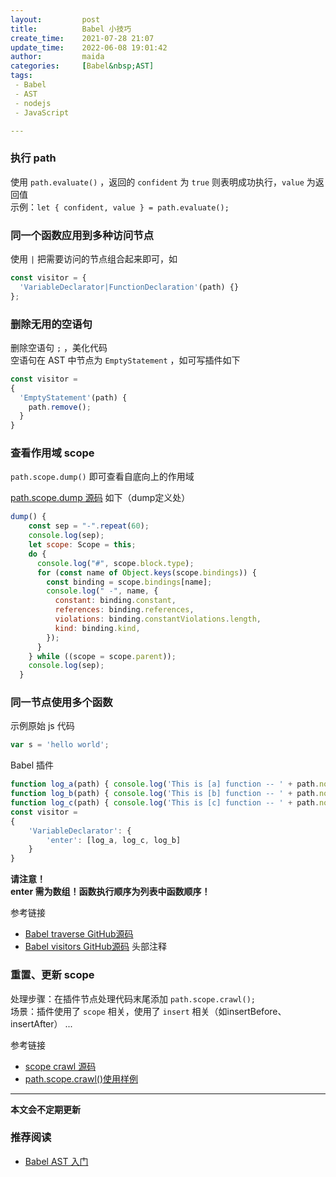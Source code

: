 ```yaml
---
layout:         post  
title:          Babel 小技巧
create_time:    2021-07-28 21:07   
update_time:    2022-06-08 19:01:42
author:         maida
categories:     [Babel&nbsp;AST]  
tags:  
 - Babel
 - AST
 - nodejs
 - JavaScript

---
```



### 执行 path 
使用 `path.evaluate()` ，返回的 `confident` 为 `true` 则表明成功执行，`value` 为返回值  
示例：`let { confident, value } = path.evaluate();`

### 同一个函数应用到多种访问节点
使用 `|` 把需要访问的节点组合起来即可，如
```javascript
const visitor = {
  'VariableDeclarator|FunctionDeclaration'(path) {}
};
```

### 删除无用的空语句
删除空语句 `;` ，美化代码  
空语句在 AST 中节点为 `EmptyStatement` ，如可写插件如下  
```javascript
const visitor =
{
  'EmptyStatement'(path) {
    path.remove();
  }
}
```

### 查看作用域 scope
`path.scope.dump()` 即可查看自底向上的作用域  

[path.scope.dump 源码](https://github.com/babel/babel/blob/a5a63e3033060f9454bfbafbb03fd0945e6dc1c2/packages/babel-traverse/src/scope/index.ts#L571) 如下（dump定义处）
```javascript
dump() {
    const sep = "-".repeat(60);
    console.log(sep);
    let scope: Scope = this;
    do {
      console.log("#", scope.block.type);
      for (const name of Object.keys(scope.bindings)) {
        const binding = scope.bindings[name];
        console.log(" -", name, {
          constant: binding.constant,
          references: binding.references,
          violations: binding.constantViolations.length,
          kind: binding.kind,
        });
      }
    } while ((scope = scope.parent));
    console.log(sep);
  }
```

### 同一节点使用多个函数
示例原始 js 代码  
```javascript
var s = 'hello world';
```

Babel 插件  
```javascript
function log_a(path) { console.log('This is [a] function -- ' + path.node.init.value); }
function log_b(path) { console.log('This is [b] function -- ' + path.node.init.value); }
function log_c(path) { console.log('This is [c] function -- ' + path.node.init.value); }
const visitor =
{
    'VariableDeclarator': {
        'enter': [log_a, log_c, log_b]
    }
}
```
**请注意！**  
**enter 需为数组！函数执行顺序为列表中函数顺序！**  

参考链接  
- [Babel traverse GitHub源码](https://github.com/babel/babel/blob/1960f23c220a04ec63e43123269d6e1c06bbc1f4/packages/babel-traverse/src/index.ts)
- [Babel visitors GitHub源码](https://github.com/babel/babel/blob/672a58660f0b15691c44582f1f3fdcdac0fa0d2f/packages/babel-traverse/src/visitors.ts) 头部注释

### 重置、更新 scope
处理步骤：在插件节点处理代码末尾添加 `path.scope.crawl();`  
场景：插件使用了 `scope` 相关，使用了 `insert` 相关（如insertBefore、insertAfter） ...

参考链接
- [scope crawl 源码](https://github.com/babel/babel/blob/1960f23c220a04ec63e43123269d6e1c06bbc1f4/packages/babel-traverse/src/scope/index.ts)
- [path.scope.crawl()使用样例](https://github.com/babel/babel/blob/672a58660f0b15691c44582f1f3fdcdac0fa0d2f/packages/babel-plugin-transform-parameters/src/index.js)

---

**本文会不定期更新**

### 推荐阅读
- [Babel AST 入门](/2021/07/27/Babel-AST入门.html)